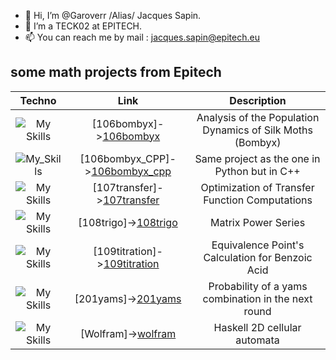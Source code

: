 - 👋 Hi, I’m @Garoverr /Alias/ Jacques Sapin.
- 👀 I’m a TECK02 at EPITECH.
- 📫 You can reach me by mail :  jacques.sapin@epitech.eu


## some math projects from Epitech

| Techno | Link | Description |
|:---:|:---:|:---:|
| ![My Skills](https://skillicons.dev/icons?i=python) | [106bombyx]->[106bombyx](https://github.com/Garoverr/106bombyx) | Analysis of the Population Dynamics of Silk Moths (Bombyx)|
| ![My_Skills](https://skillicons.dev/icons?i=cpp) | [106bombyx_CPP]->[106bombyx_cpp](https://github.com/Garoverr/106bombyx_cpp) | Same project as the one in Python but in C++ |
| ![My Skills](https://skillicons.dev/icons?i=python) | [107transfer]->[107transfer](https://github.com/Garoverr/107transfer) | Optimization of Transfer Function Computations |
| ![My Skills](https://skillicons.dev/icons?i=python) | [108trigo]->[108trigo](https://github.com/Garoverr/108trigo) | Matrix Power Series |
| ![My Skills](https://skillicons.dev/icons?i=python) | [109titration]->[109titration](https://github.com/Garoverr/109titration) | Equivalence Point's Calculation for Benzoic Acid |
| ![My Skills](https://skillicons.dev/icons?i=python) | [201yams]->[201yams](https://github.com/Garoverr/201yams) | Probability of a yams combination in the next round |
| ![My Skills](https://skillicons.dev/icons?i=haskell) | [Wolfram]->[wolfram](https://github.com/Garoverr/wolfram) | Haskell 2D cellular automata |
